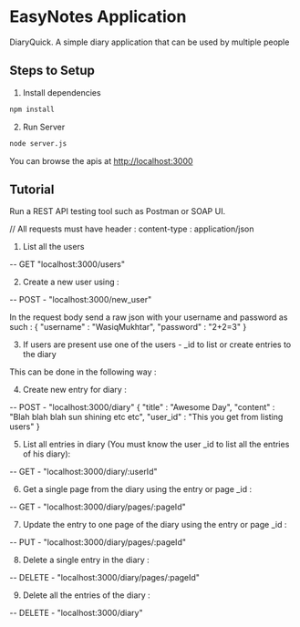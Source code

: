 # EasyNotes Application

DiaryQuick. A simple diary application that can be used by multiple people

## Steps to Setup

1. Install dependencies

```bash
npm install
```

2. Run Server

```bash
node server.js
```

You can browse the apis at <http://localhost:3000>

## Tutorial
Run a REST API testing tool such as Postman or SOAP UI.

// All requests must have header : content-type : application/json

1. List all the users

-- GET "localhost:3000/users"

2. Create a new user using :

-- POST - "localhost:3000/new_user" 

In the request body send a raw json with your username and password as such :
    {
        "username" : "WasiqMukhtar",
        "password" : "2+2=3"
    }

3. If users are present use one of the users - _id to list or create entries to the diary

This can be done in the following way :

4. Create new entry for diary :

-- POST - "localhost:3000/diary" 
    {
        "title" : "Awesome Day",
        "content" : "Blah blah blah sun shining etc etc",
        "user_id" : "This you get from listing users"
    }

5. List all entries in diary (You must know the user _id to list all the entries of his diary):

-- GET - "localhost:3000/diary/:userId"

6. Get a single page from the diary using the entry or page _id :

-- GET - "localhost:3000/diary/pages/:pageId"

7. Update the entry to one page of the diary using the entry or page _id : 

-- PUT - "localhost:3000/diary/pages/:pageId"

8. Delete a single entry in the diary : 

-- DELETE - "localhost:3000/diary/pages/:pageId"

9. Delete all the entries of the diary :

-- DELETE - "localhost:3000/diary"